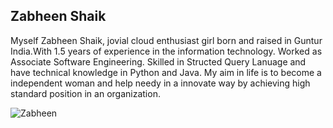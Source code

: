 ## Zabheen Shaik
Myself Zabheen Shaik, jovial cloud enthusiast girl born and raised in Guntur India.With 1.5 years of experience in the information technology. Worked as Associate Software Engineering. Skilled in Structed Query Lanuage and have technical knowledge in Python and Java. My aim in life is to become a independent woman and help needy in a innovate way by achieving high standard position in an organization. 


![Zabheen](https://user-images.githubusercontent.com/98142661/152254969-8deebe5f-96bf-4202-96bc-13e21137b51b.jpeg)


